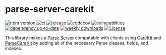 # parse-server-carekit

[![npm version](https://badge.fury.io/js/parse-server-carekit.svg)](https://badge.fury.io/js/parse-server-carekit)
[![ci](https://github.com/netreconlab/parse-server-carekit/actions/workflows/ci.yml/badge.svg?branch=main)](https://github.com/netreconlab/parse-server-carekit/actions/workflows/ci.yml)
[![release](https://github.com/netreconlab/parse-server-carekit/actions/workflows/release.yml/badge.svg)](https://github.com/netreconlab/parse-server-carekit/actions/workflows/release.yml)
[![codecov](https://codecov.io/gh/netreconlab/parse-server-carekit/branch/main/graph/badge.svg)](https://codecov.io/gh/netreconlab/parse-server-carekit)
[![vulnerabilities](https://snyk.io/test/github/netreconlab/parse-server-carekit/badge.svg)](https://snyk.io/test/github/netreconlab/parse-server-carekit)
[![dependency up-to-date](https://img.shields.io/librariesio/release/npm/parse-server-carekit)](https://libraries.io/npm/parse-server-carekit)
[![weekly downloads](https://img.shields.io/npm/dw/parse-server-carekit)](https://www.npmjs.com/package/parse-server-carekit)
[![License](https://img.shields.io/badge/license-MIT-green.svg?style=flat)](https://github.com/netreconlab/parse-server-carekit/#license)

This library makes a [Parse Server](https://github.com/parse-community/parse-server) compatable with clients using [CareKit](https://github.com/carekit-apple/CareKit) and [ParseCareKit](https://github.com/netreconlab/ParseCareKit) by adding all of the necessary Parse classes, fields, and indexes.